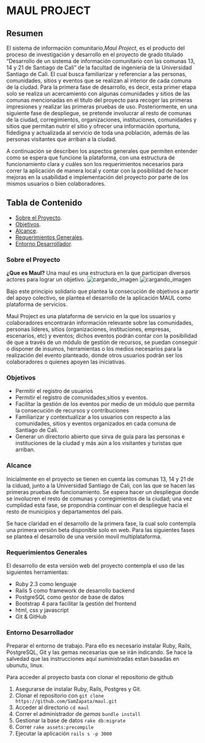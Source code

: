 # MAUL PROJECT

## Resumen

El sistema de información comunitario,*Maul Project*, es el producto del proceso de investigación y desarrollo en el proyecto de grado titulado “Desarrollo de un sistema de información comunitario con las comunas 13, 14 y 21 de Santiago de Cali” de la facultad de ingeniería de la Universidad Santiago de Cali. El cual busca familiarizar y referenciar a las personas, comunidades, sitios y eventos que se realizan al interior de cada comuna de la ciudad. Para la primera fase de desarrollo, es decir, esta primer etapa solo se realiza un acercamiento con algunas comunidades y sitios de las comunas mencionadas en el título del proyecto para recoger las primeras impresiones y realizar las primeras pruebas de uso. Posteriormente, en una siguiente fase de despliegue, se pretende involucrar al resto de comunas de la ciudad, corregimientos, organizaciones, instituciones, comunidades y sitios que permitan nutrir el sitio y ofrecer una información oportuna, fidedigna y actualizada al servicio de toda una población, además de las personas visitantes que arriban a la ciudad.

A continuación se describen los aspectos generales que permiten entender
como se espera que funcione la plataforma, con una estructura de funcionamiento clara y
cuáles son los requerimientos necesarios para correr la aplicación de manera local y contar con
la posibilidad de hacer mejoras en la usabilidad e implementación del proyecto por parte de
los mismos usuarios o bien colaboradores.

## Tabla de Contenido
- [Sobre el Proyecto](#sobre-el-proyecto).
- [Objetivos](#objetivos).
- [Alcance](#alcance).
- [Requerimientos Generales](#requerimientos-generales).
- [Entorno Desarrollador](#entorno-desarrollador).

### Sobre el Proyecto
**¿Que es Maul?**
Una maul es una estructura en la que participan diversos actores para lograr un objetivo.
![cargando_imagen](https://i2.wp.com/cd1.eju.tv/video/1406/PB1408070730.jpg) ![cargando_imagen](http://www.24horas.cl/internacional/article1362675.ece/ALTERNATES/w620h350/rescate_metro.JPG)

Bajo este principio solidario que plantea la consecución de objetivos a partir del apoyo colectivo, se plantea el desarrollo de la aplicación MAUL como plataforma de servicios.

Maul Project es una plataforma de servicio en la que los usuarios y colaboradores encontrarán información relevante sobre las comunidades, personas líderes, sitios (organizaciones, instituciones, empresas, escenarios, etc) y eventos; dichos eventos podrán contar con la posibilidad de que a través de un módulo de gestión de recursos, se puedan conseguir o disponer de insumos, herramientas o los medios necesarios para la realización del evento planteado, donde otros usuarios podrán ser los colaboradores o quienes apoyen las iniciativas.

### Objetivos

* Permitir el registro de usuarios
* Permitir el registro de comunidades,sitios y eventos.
* Facilitar la gestión de los eventos por medio de un módulo que permita la consecución de recursos y contribuciones
* Familiarizar y contextualizar a los usuarios con respecto a las comunidades, sitios y eventos organizados en cada comuna de Santiago de Cali.
* Generar un directorio abierto que sirva de guía para las personas e instituciones de la ciudad y más aún a los visitantes y turistas que arriban.

### Alcance

Inicialmente en el proyecto se tienen en cuenta las comunas 13, 14 y 21 de la ciduad, junto a la Universidad Santiago de Cali, con las que se hacen las primeras pruebas de funcionamiento. Se espera hacer un despliegue donde se involucren el resto de comunas y corregimientos de la ciudad; una vez cumplidad esta fase, se propondría continuar con el despliegue hacia el resto de municipios y departamentos del país.

Se hace claridad en el desarrollo de la primera fase, la cual solo contempla una primera versión beta disponible solo en web. Para las siguientes fases se plantea el desarrollo de una versión movil multiplataforma.

### Requerimientos Generales

El desarrollo de esta versión web del proyecto contempla el uso de las siguientes herramientas:

- Ruby 2.3 como lenguaje
- Rails 5 como framework de desarrollo backend
- PostgreSQL como gestor de base de datos
- Bootstrap 4 para facilitar la gestión del frontend
- html, css y javascript
- Git & GitHub

### Entorno Desarrollador

Preparar el entorno de trabajo. Para ello es necesario instalar Ruby, Rails, PostgreSQL, Git y las gemas necesarias que se irán indicando. Se hace la salvedad que las instrucciones aquí suministradas estan basadas en ubunutu, linux.

Para acceder al proyecto basta con clonar el repositorio de github

1. Asegurarse de instalar Ruby, Rails, Postgres y Git.
2. Clonar el repositorio con `git clone https://github.com/SamZapata/maul.git`
3. Acceder al directorio `cd maul`
4. Correr el administrador de *gemas* `bundle install`
5. Gestionar la base de datos `rake db:migrate`
6. Correr `rake assets:precompile`
7. Ejecutar la aplicación `rails s -p 3000`
